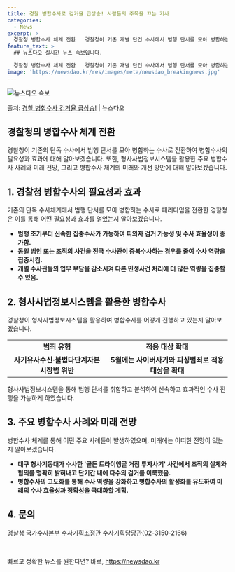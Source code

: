 ```yaml
---
title: 경찰 병합수사로 검거율 급상승! 사람들의 주목을 끄는 기사
categories:
  - News
excerpt: >
  경찰청 병합수사 체계 전환   경찰청이 기존 개별 단건 수사에서 범행 단서를 모아 병합하는 수사로 패러다임을…
feature_text: >
  ## 뉴스다오 실시간 뉴스 속보입니다.

  경찰청 병합수사 체계 전환   경찰청이 기존 개별 단건 수사에서 범행 단서를 모아 병합하는 수사로 패러다임을…
image: 'https://newsdao.kr/res/images/meta/newsdao_breakingnews.jpg'
---
```


![뉴스다오 속보](https://newsdao.kr/res/images/meta/newsdao_breakingnews.jpg)

<p>출처: <a href="https://newsdao.kr/4005" rel="dofollow">경찰 병합수사 검거율 급상승!</a> | 뉴스다오</p>

<h2 data-ke-size="size26">경찰청의 병합수사 체계 전환</h2>
<p data-ke-size="size16">경찰청이 기존의 단독 수사에서 범행 단서를 모아 병합하는 수사로 전환하여 병합수사의 필요성과 효과에 대해 알아보겠습니다. 또한, 형사사법정보시스템을 활용한 주요 병합수사 사례와 미래 전망, 그리고 병합수사 체계의 미래와 개선 방안에 대해 알아보겠습니다.</p>

<h2 data-ke-size="size20">1. 경찰청 병합수사의 필요성과 효과</h2>
<p data-ke-size="size16">기존의 단독 수사체계에서 범행 단서를 모아 병합하는 수사로 패러다임을 전환한 경찰청은 이를 통해 어떤 필요성과 효과를 얻었는지 알아보겠습니다.</p>

<ul>
    <li><b>범행 초기부터 신속한 집중수사가 가능하여 피의자 검거 가능성 및 수사 효율성이 증가함.</b></li>
    <li><b>동일 범인 또는 조직의 사건을 전국 수사관이 중복수사하는 경우를 줄여 수사 역량을 집중시킴.</b></li>
    <li><b>개별 수사관들의 업무 부담을 감소시켜 다른 민생사건 처리에 더 많은 역량을 집중할 수 있음.</b></li>
</ul>

<h2 data-ke-size="size20">2. 형사사법정보시스템을 활용한 병합수사</h2>
<p data-ke-size="size16">경찰청이 형사사법정보시스템을 활용하여 병합수사를 어떻게 진행하고 있는지 알아보겠습니다.</p>

<table>
    <tr>
        <td style="text-align: center; height: 17px;"><b>범죄 유형</b></td>
        <td style="text-align: center; height: 17px;"><b>적용 대상 확대</b></td>
    </tr>
    <tr>
        <td style="text-align: center; height: 17px;"><b>사기유사수신·불법다단계자본시장법 위반</b></td>
        <td style="text-align: center; height: 17px;"><b>5월에는 사이버사기와 피싱범죄로 적용 대상을 확대</b></td>
    </tr>
</table>

<p data-ke-size="size16">형사사법정보시스템을 통해 범행 단서를 취합하고 분석하여 신속하고 효과적인 수사 진행을 가능하게 하였습니다.</p>

<h2 data-ke-size="size20">3. 주요 병합수사 사례와 미래 전망</h2>
<p data-ke-size="size16">병합수사 체계를 통해 어떤 주요 사례들이 발생하였으며, 미래에는 어떠한 전망이 있는지 알아보겠습니다.</p>

<ul>
    <li><b>대구 형사기동대가 수사한 '골든 트라이앵글 거점 투자사기' 사건에서 조직의 실체와 혐의를 명확히 밝혀내고 단기간 내에 다수의 검거를 이룩했음.</b></li>
    <li><b>병합수사의 고도화를 통해 수사 역량을 강화하고 병합수사의 활성화를 유도하여 미래의 수사 효율성과 정확성을 극대화할 계획.</b></li>
</ul>

<h2 data-ke-size="size20">4. 문의</h2>
<p data-ke-size="size16">경찰청 국가수사본부 수사기획조정관 수사기획담당관(02-3150-2166)</p>

<p data-ke-size="size16">&nbsp;</p> 

빠르고 정확한 뉴스를 원한다면? 바로, <a href="https://newsdao.kr" rel="dofollow">https://newsdao.kr</a>


